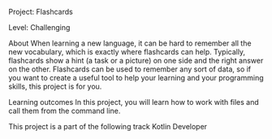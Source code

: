 Project: Flashcards

Level: Challenging

About
When learning a new language, it can be hard to remember all the new vocabulary, which is exactly where flashcards can help. 
Typically, flashcards show a hint (a task or a picture) on one side and the right answer on the other. Flashcards can be used to remember any sort of data, 
so if you want to create a useful tool to help your learning and your programming skills, this project is for you.

Learning outcomes
In this project, you will learn how to work with files and call them from the command line.

This project is a part of the following track
Kotlin Developer
